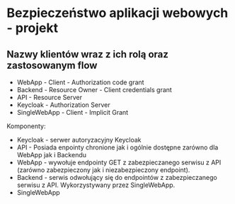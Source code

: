# Bezpieczeństwo aplikacji webowych - projekt

## Nazwy klientów wraz z ich rolą oraz zastosowanym flow
- WebApp - Client - Authorization code grant
- Backend - Resource Owner - Client credentials grant
- API - Resource Server
- Keycloak - Authorization Server
- SingleWebApp - Client - Implicit Grant

Komponenty:
- Keycloak - serwer autoryzacyjny Keycloak
- API - Posiada enpointy chronione jak i ogólnie dostępne zarówno dla WebApp jak i Backendu
- WebApp - wywołuje endpointy GET z zabezpieczanego serwisu z API (zarówno zabezpieczony jak i niezabezpieczony endpoint).
- Backend - serwis odwołujący się do endpointów z zabezpieczanego serwisu z API. Wykorzystywany przez SingleWebApp.
- SingleWebApp



